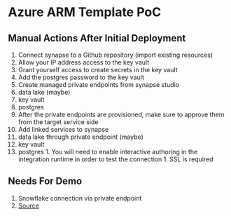 # Azure ARM Template PoC

## Manual Actions After Initial Deployment

1. Connect synapse to a Github repository (import existing resources)
1. Allow your IP address access to the key vault
1. Grant yourself access to create secrets in the key vault
1. Add the postgres password to the key vault
1. Create managed private endpoints from synapse studio
  1. data lake (maybe)
  1. key vault
  1. postgres
1. After the private endpoints are provisioned, make sure to approve them from the target service side
1. Add linked services to synapse
  1. data lake through private endpoint (maybe)
  1. key vault
  1. postgres
    1. You will need to enable interactive authoring in the integration runtime in order to test the connection
    1. SSL is required


## Needs For Demo

1. Snowflake connection via private endpoint
  1. [Source](https://docs.snowflake.com/en/user-guide/privatelink-azure.html)